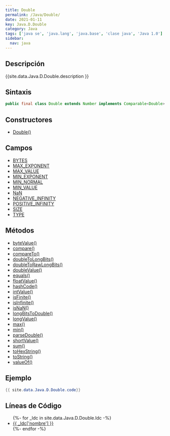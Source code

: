 ```yaml
---
title: Double
permalink: /Java/Double/
date: 2021-01-11
key: Java.D.Double
category: Java
tags: ['java se', 'java.lang', 'java.base', 'clase java', 'Java 1.0']
sidebar: 
  nav: java
---
```


## Descripción
{{site.data.Java.D.Double.description }}

## Sintaxis
~~~java
public final class Double extends Number implements Comparable<Double>
~~~

## Constructores
* [Double()](/Java/Double/Double/)

## Campos
* [BYTES](/Java/Double/BYTES/)
* [MAX_EXPONENT](/Java/Double/MAX_EXPONENT/)
* [MAX_VALUE](/Java/Double/MAX_VALUE/)
* [MIN_EXPONENT](/Java/Double/MIN_EXPONENT/)
* [MIN_NORMAL](/Java/Double/MIN_NORMAL/)
* [MIN_VALUE](/Java/Double/MIN_VALUE/)
* [NaN](/Java/Double/NaN/)
* [NEGATIVE_INFINITY](/Java/Double/NEGATIVE_INFINITY/)
* [POSITIVE_INFINITY](/Java/Double/POSITIVE_INFINITY/)
* [SIZE](/Java/Double/SIZE/)
* [TYPE](/Java/Double/TYPE/)

## Métodos
* [byteValue()](/Java/Double/byteValue/)
* [compare()](/Java/Double/compare/)
* [compareTo()](/Java/Double/compareTo/)
* [doubleToLongBits()](/Java/Double/doubleToLongBits/)
* [doubleToRawLongBits()](/Java/Double/doubleToRawLongBits/)
* [doubleValue()](/Java/Double/doubleValue/)
* [equals()](/Java/Double/equals/)
* [floatValue()](/Java/Double/floatValue/)
* [hashCode()](/Java/Double/hashCode/)
* [intValue()](/Java/Double/intValue/)
* [isFinite()](/Java/Double/isFinite/)
* [isInfinite()](/Java/Double/isInfinite/)
* [isNaN()](/Java/Double/isNaN/)
* [longBitsToDouble()](/Java/Double/longBitsToDouble/)
* [longValue()](/Java/Double/longValue/)
* [max()](/Java/Double/max/)
* [min()](/Java/Double/min/)
* [parseDouble()](/Java/Double/parseDouble/)
* [shortValue()](/Java/Double/shortValue/)
* [sum()](/Java/Double/sum/)
* [toHexString()](/Java/Double/toHexString/)
* [toString()](/Java/Double/toString/)
* [valueOf()](/Java/Double/valueOf/)

## Ejemplo
~~~java
{{ site.data.Java.D.Double.code}}
~~~

## Líneas de Código
<ul>
{%- for _ldc in site.data.Java.D.Double.ldc -%}
   <li>
       <a href="{{_ldc['url'] }}">{{ _ldc['nombre'] }}</a>
   </li>
{%- endfor -%}
</ul>
